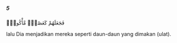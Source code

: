 ##### 5

<span class="ayah">فَجَعَلَهُمْ كَعَصْفٍۢ مَّأْكُولٍۭ</span>

<span class="ayah_translation">lalu Dia menjadikan mereka seperti daun-daun yang dimakan (ulat).</span>
